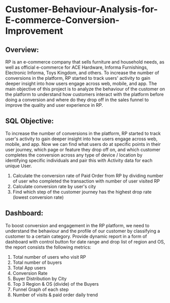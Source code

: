 # Customer-Behaviour-Analysis-for-E-commerce-Conversion-Improvement

## Overview:

RP is an e-commerce company that sells furniture and household needs, as well as official e-commerce for ACE Hardware, Informa Furnishings, Electronic Informa, Toys Kingdom, and others. To increase the number of conversions in the platform, RP started to track users' activity to gain deeper insight into how users engage across web, mobile, and app. The main objective of this project is to analyze the behaviour of the customer on the platform to understand how customers interact with the platform before doing a conversion and where do they drop off in the sales funnel to improve the quality and user experience in RP.

## SQL Objective:

To increase the number of conversions in the platform, RP started to track user's activity to gain deeper insight into how users engage across web, mobile, and app. Now we can find what users do at specific points in their user journey, which page or feature they drop off on, and which customer completes the conversion across any type of device / location by identifying specific individuals and pair this with Activity data for each unique User.

  1. Calculate the conversion rate of Paid Order from RP by dividing number of user who completed the transaction with number of user visited RP
  2. Calculate conversion rate by user's city
  3. Find which step of the customer journey has the highest drop rate (lowest conversion rate)

## Dashboard:

To boost conversion and engagement in the RP platform, we need to understand the behaviour and the profile of our customer by classifying a customer to a certain category. Provide dynamic report in a form of dashboard with control button for date range and drop list of region and OS, the report consists the following metrics: 

  1. Total number of users who visit RP
  2. Total number of buyers
  3. Total App users
  4. Conversion Rate
  5. Buyer Distribution by City
  6. Top 3 Region & OS (divide) of the Buyers
  7. Funnel Graph of each step
  8. Number of visits & paid order daily trend
